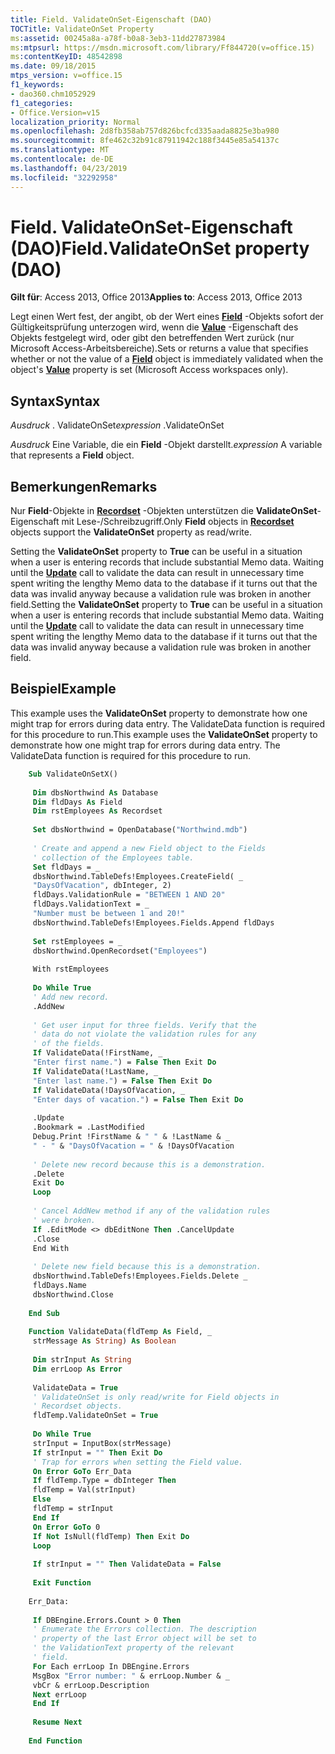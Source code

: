 ```yaml
---
title: Field. ValidateOnSet-Eigenschaft (DAO)
TOCTitle: ValidateOnSet Property
ms:assetid: 00245a8a-a78f-b0a8-3eb3-11dd27873984
ms:mtpsurl: https://msdn.microsoft.com/library/Ff844720(v=office.15)
ms:contentKeyID: 48542898
ms.date: 09/18/2015
mtps_version: v=office.15
f1_keywords:
- dao360.chm1052929
f1_categories:
- Office.Version=v15
localization_priority: Normal
ms.openlocfilehash: 2d8fb358ab757d826bcfcd335aada8825e3ba980
ms.sourcegitcommit: 8fe462c32b91c87911942c188f3445e85a54137c
ms.translationtype: MT
ms.contentlocale: de-DE
ms.lasthandoff: 04/23/2019
ms.locfileid: "32292958"
---
```

# <a name="fieldvalidateonset-property-dao"></a><span data-ttu-id="865d6-102">Field. ValidateOnSet-Eigenschaft (DAO)</span><span class="sxs-lookup"><span data-stu-id="865d6-102">Field.ValidateOnSet property (DAO)</span></span>


<span data-ttu-id="865d6-103">**Gilt für**: Access 2013, Office 2013</span><span class="sxs-lookup"><span data-stu-id="865d6-103">**Applies to**: Access 2013, Office 2013</span></span>

<span data-ttu-id="865d6-104">Legt einen Wert fest, der angibt, ob der Wert eines **[Field](field-object-dao.md)** -Objekts sofort der Gültigkeitsprüfung unterzogen wird, wenn die **[Value](field-value-property-dao.md)** -Eigenschaft des Objekts festgelegt wird, oder gibt den betreffenden Wert zurück (nur Microsoft Access-Arbeitsbereiche).</span><span class="sxs-lookup"><span data-stu-id="865d6-104">Sets or returns a value that specifies whether or not the value of a **[Field](field-object-dao.md)** object is immediately validated when the object's **[Value](field-value-property-dao.md)** property is set (Microsoft Access workspaces only).</span></span>

## <a name="syntax"></a><span data-ttu-id="865d6-105">Syntax</span><span class="sxs-lookup"><span data-stu-id="865d6-105">Syntax</span></span>

<span data-ttu-id="865d6-106">*Ausdruck* . ValidateOnSet</span><span class="sxs-lookup"><span data-stu-id="865d6-106">*expression* .ValidateOnSet</span></span>

<span data-ttu-id="865d6-107">*Ausdruck* Eine Variable, die ein **Field** -Objekt darstellt.</span><span class="sxs-lookup"><span data-stu-id="865d6-107">*expression* A variable that represents a **Field** object.</span></span>

## <a name="remarks"></a><span data-ttu-id="865d6-108">Bemerkungen</span><span class="sxs-lookup"><span data-stu-id="865d6-108">Remarks</span></span>

<span data-ttu-id="865d6-109">Nur **Field**-Objekte in **[Recordset](recordset-object-dao.md)** -Objekten unterstützen die **ValidateOnSet**-Eigenschaft mit Lese-/Schreibzugriff.</span><span class="sxs-lookup"><span data-stu-id="865d6-109">Only **Field** objects in **[Recordset](recordset-object-dao.md)** objects support the **ValidateOnSet** property as read/write.</span></span>

<span data-ttu-id="865d6-p101">Setting the **ValidateOnSet** property to **True** can be useful in a situation when a user is entering records that include substantial Memo data. Waiting until the **[Update](recordset-update-method-dao.md)** call to validate the data can result in unnecessary time spent writing the lengthy Memo data to the database if it turns out that the data was invalid anyway because a validation rule was broken in another field.</span><span class="sxs-lookup"><span data-stu-id="865d6-p101">Setting the **ValidateOnSet** property to **True** can be useful in a situation when a user is entering records that include substantial Memo data. Waiting until the **[Update](recordset-update-method-dao.md)** call to validate the data can result in unnecessary time spent writing the lengthy Memo data to the database if it turns out that the data was invalid anyway because a validation rule was broken in another field.</span></span>

## <a name="example"></a><span data-ttu-id="865d6-112">Beispiel</span><span class="sxs-lookup"><span data-stu-id="865d6-112">Example</span></span>

<span data-ttu-id="865d6-p102">This example uses the **ValidateOnSet** property to demonstrate how one might trap for errors during data entry. The ValidateData function is required for this procedure to run.</span><span class="sxs-lookup"><span data-stu-id="865d6-p102">This example uses the **ValidateOnSet** property to demonstrate how one might trap for errors during data entry. The ValidateData function is required for this procedure to run.</span></span>

```vb
    Sub ValidateOnSetX() 
     
     Dim dbsNorthwind As Database 
     Dim fldDays As Field 
     Dim rstEmployees As Recordset 
     
     Set dbsNorthwind = OpenDatabase("Northwind.mdb") 
     
     ' Create and append a new Field object to the Fields 
     ' collection of the Employees table. 
     Set fldDays = _ 
     dbsNorthwind.TableDefs!Employees.CreateField( _ 
     "DaysOfVacation", dbInteger, 2) 
     fldDays.ValidationRule = "BETWEEN 1 AND 20" 
     fldDays.ValidationText = _ 
     "Number must be between 1 and 20!" 
     dbsNorthwind.TableDefs!Employees.Fields.Append fldDays 
     
     Set rstEmployees = _ 
     dbsNorthwind.OpenRecordset("Employees") 
     
     With rstEmployees 
     
     Do While True 
     ' Add new record. 
     .AddNew 
     
     ' Get user input for three fields. Verify that the 
     ' data do not violate the validation rules for any 
     ' of the fields. 
     If ValidateData(!FirstName, _ 
     "Enter first name.") = False Then Exit Do 
     If ValidateData(!LastName, _ 
     "Enter last name.") = False Then Exit Do 
     If ValidateData(!DaysOfVacation, _ 
     "Enter days of vacation.") = False Then Exit Do 
     
     .Update 
     .Bookmark = .LastModified 
     Debug.Print !FirstName & " " & !LastName & _ 
     " - " & "DaysOfVacation = " & !DaysOfVacation 
     
     ' Delete new record because this is a demonstration. 
     .Delete 
     Exit Do 
     Loop 
     
     ' Cancel AddNew method if any of the validation rules 
     ' were broken. 
     If .EditMode <> dbEditNone Then .CancelUpdate 
     .Close 
     End With 
     
     ' Delete new field because this is a demonstration. 
     dbsNorthwind.TableDefs!Employees.Fields.Delete _ 
     fldDays.Name 
     dbsNorthwind.Close 
     
    End Sub 
     
    Function ValidateData(fldTemp As Field, _ 
     strMessage As String) As Boolean 
     
     Dim strInput As String 
     Dim errLoop As Error 
     
     ValidateData = True 
     ' ValidateOnSet is only read/write for Field objects in 
     ' Recordset objects. 
     fldTemp.ValidateOnSet = True 
     
     Do While True 
     strInput = InputBox(strMessage) 
     If strInput = "" Then Exit Do 
     ' Trap for errors when setting the Field value. 
     On Error GoTo Err_Data 
     If fldTemp.Type = dbInteger Then 
     fldTemp = Val(strInput) 
     Else 
     fldTemp = strInput 
     End If 
     On Error GoTo 0 
     If Not IsNull(fldTemp) Then Exit Do 
     Loop 
     
     If strInput = "" Then ValidateData = False 
     
     Exit Function 
     
    Err_Data: 
     
     If DBEngine.Errors.Count > 0 Then 
     ' Enumerate the Errors collection. The description 
     ' property of the last Error object will be set to 
     ' the ValidationText property of the relevant 
     ' field. 
     For Each errLoop In DBEngine.Errors 
     MsgBox "Error number: " & errLoop.Number & _ 
     vbCr & errLoop.Description 
     Next errLoop 
     End If 
     
     Resume Next 
     
    End Function
```
